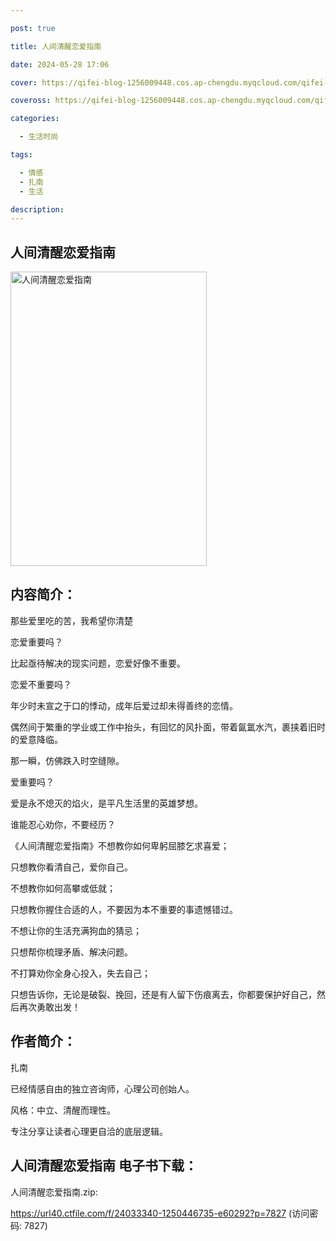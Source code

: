 ```yaml
---

post: true

title: 人间清醒恋爱指南

date: 2024-05-28 17:06

cover: https://qifei-blog-1256009448.cos.ap-chengdu.myqcloud.com/qifei-blog/66361d360ea9cb140301e1da.jpg

coveross: https://qifei-blog-1256009448.cos.ap-chengdu.myqcloud.com/qifei-blog/66361d360ea9cb140301e1da.jpg

categories:

  - 生活时尚

tags:

  - 情感
  - 扎南
  - 生活

description:
---
```


## 人间清醒恋爱指南
<img alt="人间清醒恋爱指南 " class="aligncenter loading" data-was-processed="true" decoding="async" fetchpriority="high" height="471" src="https://qifei-blog-1256009448.cos.ap-chengdu.myqcloud.com/qifei-blog/66361d360ea9cb140301e1da.jpg" style="cursor: zoom-in;" width="314"/>

## 内容简介：

那些爱里吃的苦，我希望你清楚

恋爱重要吗？

比起亟待解决的现实问题，恋爱好像不重要。

恋爱不重要吗？

年少时未宣之于口的悸动，成年后爱过却未得善终的恋情。

偶然间于繁重的学业或工作中抬头，有回忆的风扑面，带着氤氲水汽，裹挟着旧时的爱意降临。

那一瞬，仿佛跌入时空缝隙。

爱重要吗？

爱是永不熄灭的焰火，是平凡生活里的英雄梦想。

谁能忍心劝你，不要经历？

《人间清醒恋爱指南》不想教你如何卑躬屈膝乞求喜爱；

只想教你看清自己，爱你自己。

不想教你如何高攀或低就；

只想教你握住合适的人，不要因为本不重要的事遗憾错过。

不想让你的生活充满狗血的猜忌；

只想帮你梳理矛盾、解决问题。

不打算劝你全身心投入，失去自己；

只想告诉你，无论是破裂、挽回，还是有人留下伤痕离去，你都要保护好自己，然后再次勇敢出发！

## 作者简介：

扎南

已经情感自由的独立咨询师，心理公司创始人。

风格：中立、清醒而理性。

专注分享让读者心理更自洽的底层逻辑。

## 人间清醒恋爱指南 电子书下载：
人间清醒恋爱指南.zip: 

https://url40.ctfile.com/f/24033340-1250446735-e60292?p=7827 (访问密码: 7827)
